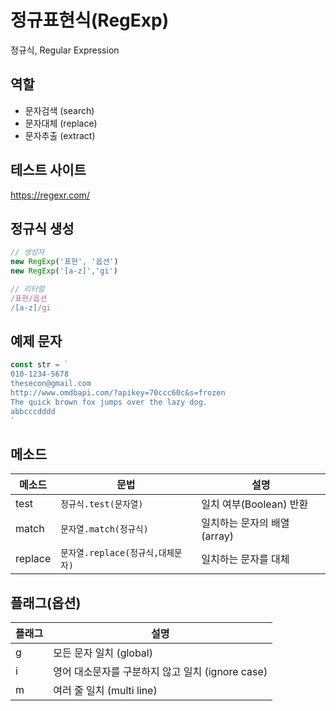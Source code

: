 # 정규표현식(RegExp)

정규식,  Regular Expression

## 역할

- 문자검색 (search)
- 문자대체 (replace)
- 문자추출 (extract)

## 테스트 사이트

https://regexr.com/

## 정규식 생성

```js
// 생성자
new RegExp('표현', '옵션')
new RegExp('[a-z]','gi')

// 리터럴
/표현/옵션
/[a-z]/gi

```

## 예제 문자
```js
const str = `
010-1234-5678
thesecon@gmail.com
http://www.omdbapi.com/?apikey=70ccc60c&s=frozen
The quick brown fox jumps over the lazy dog.
abbcccdddd
`
```

## 메소드

메소드 | 문법 | 설명
--|--|--
test | `정규식.test(문자열)` | 일치 여부(Boolean) 반환
match | `문자열.match(정규식)` | 일치하는 문자의 배열 (array)
replace | `문자열.replace(정규식,대체문자)` | 일치하는 문자를 대체

## 플래그(옵션)

플래그 | 설명
--|--
g | 모든 문자 일치 (global)
i | 영어 대소문자를 구분하지 않고 일치 (ignore case)
m | 여러 줄 일치 (multi line)

